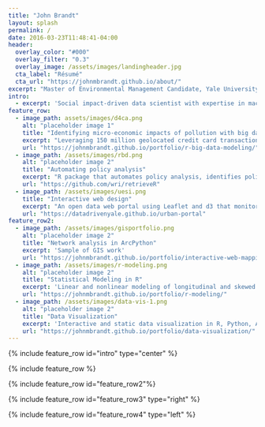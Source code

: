 ```yaml
---
title: "John Brandt"
layout: splash
permalink: /
date: 2016-03-23T11:48:41-04:00
header:
  overlay_color: "#000"
  overlay_filter: "0.3"
  overlay_image: /assets/images/landingheader.jpg
  cta_label: "Résumé"
  cta_url: "https://johnmbrandt.github.io/about/"
excerpt: "Master of Environmental Management Candidate, Yale University"
intro: 
  - excerpt: 'Social impact-driven data scientist with expertise in machine learning, statistics, GIS, and natural language processing. Passionate about applying data-driven methods to implement the sustainable development goals.'
feature_row:
  - image_path: assets/images/d4ca.png
    alt: "placeholder image 1"
    title: "Identifying micro-economic impacts of pollution with big data"
    excerpt: "Leveraging 150 million geolocated credit card transactions to identify a multibillion-dollar impact of air pollution on consumer spending, which received an award at the 23rd United Nations Climate Change Conference."
    url: "https://johnmbrandt.github.io/portfolio/r-big-data-modeling/"
  - image_path: /assets/images/rbd.png
    alt: "placeholder image 2"
    title: "Automating policy analysis"
    excerpt: "R package that automates policy analysis, identifies policy misalignment and benchmarks policy agenda with neural embeddings."
    url: "https://github.com/wri/retrieveR"
  - image_path: /assets/images/uesi.png
    title: "Interactive web design"
    excerpt: "An open data web portal using Leaflet and d3 that monitors inclusivity and equity at a neighborhood scale in more than 30 global cities. "
    url: "https://datadrivenyale.github.io/urban-portal"
feature_row2:
  - image_path: /assets/images/gisportfolio.png
    alt: "placeholder image 2"
    title: "Network analysis in ArcPython"
    excerpt: 'Sample of GIS work'
    url: "https://johnmbrandt.github.io/portfolio/interactive-web-mapping/"
  - image_path: /assets/images/r-modeling.png
    alt: "placeholder image 2"
    title: "Statistical Modeling in R"
    excerpt: 'Linear and nonlinear modeling of longitudinal and skewed environmental datasets'
    url: "https://johnmbrandt.github.io/portfolio/r-modeling/"
  - image_path: /assets/images/data-vis-1.png
    alt: "placeholder image 2"
    title: "Data Visualization"
    excerpt: 'Interactive and static data visualization in R, Python, ArcMap, and JavaScript'
    url: "https://johnmbrandt.github.io/portfolio/data-visualization/"
---
```


{% include feature_row id="intro" type="center" %}

{% include feature_row %}

{% include feature_row id="feature_row2"%}

{% include feature_row id="feature_row3" type="right" %}

{% include feature_row id="feature_row4" type="left" %}